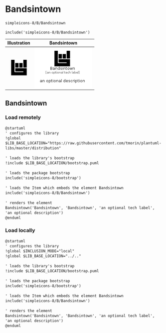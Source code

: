 # Bandsintown


```text
simpleicons-8/B/Bandsintown
```

```text
include('simpleicons-8/B/Bandsintown')
```



| Illustration | Bandsintown |
| :---: | :---: |
| ![illustration for Illustration](../../simpleicons-8/B/Bandsintown.png) | ![illustration for Bandsintown](../../simpleicons-8/B/Bandsintown.Local.png) |




## Bandsintown

### Load remotely
```plantuml
@startuml
' configures the library
!global $LIB_BASE_LOCATION="https://raw.githubusercontent.com/tmorin/plantuml-libs/master/distribution"

' loads the library's bootstrap
!include $LIB_BASE_LOCATION/bootstrap.puml

' loads the package bootstrap
include('simpleicons-8/bootstrap')

' loads the Item which embeds the element Bandsintown
include('simpleicons-8/B/Bandsintown')

' renders the element
Bandsintown('Bandsintown', 'Bandsintown', 'an optional tech label', 'an optional description')
@enduml
```

### Load locally
```plantuml
@startuml
' configures the library
!global $INCLUSION_MODE="local"
!global $LIB_BASE_LOCATION="../.."

' loads the library's bootstrap
!include $LIB_BASE_LOCATION/bootstrap.puml

' loads the package bootstrap
include('simpleicons-8/bootstrap')

' loads the Item which embeds the element Bandsintown
include('simpleicons-8/B/Bandsintown')

' renders the element
Bandsintown('Bandsintown', 'Bandsintown', 'an optional tech label', 'an optional description')
@enduml
```

